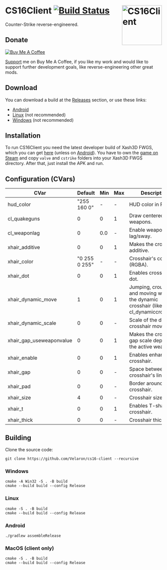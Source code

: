 # CS16Client [![Build Status](https://github.com/Velaron/cs16-client/actions/workflows/build.yml/badge.svg)](https://github.com/Velaron/cs16-client/actions) <img align="right" width="128" height="128" src="https://github.com/Velaron/cs16-client/raw/main/android/app/src/main/ic_launcher-playstore.png" alt="CS16Client" />
Counter-Strike reverse-engineered.

## Donate
[![Buy Me A Coffee](https://www.buymeacoffee.com/assets/img/custom_images/orange_img.png)](https://www.buymeacoffee.com/velaron)

[Support](https://www.buymeacoffee.com/velaron) me on Buy Me A Coffee, if you like my work and would like to support further development goals, like  reverse-engineering other great mods.

## Download
You can download a build at the [Releases](https://github.com/Velaron/cs16-client/releases/tag/continuous) section, or use these links:
* [Android](https://github.com/Velaron/cs16-client/releases/download/continuous/cs16-client.apk)
* [Linux](https://github.com/Velaron/cs16-client/releases/download/continuous/cs16-client_linux_i386.tar.gz) (not recommended)
* [Windows](https://github.com/Velaron/cs16-client/releases/download/continuous/cs16-client_win32_x86.zip) (not recommended)

## Installation
To run CS16Client you need the latest developer build of Xash3D FWGS, which you can get [here](https://github.com/FWGS/xash3d-fwgs/releases/tag/continuous) (unless on [Android](https://github.com/Velaron/xash3d-fwgs/releases/tag/continuous-android)).
You have to own the [game on Steam](https://store.steampowered.com/app/10/CounterStrike//) and copy `valve` and `cstrike` folders into your Xash3D FWGS directory.
After that, just install the APK and run.

## Configuration (CVars)
| CVar                     | Default       | Min | Max | Description                                                                                 |
|--------------------------|---------------|-----|-----|---------------------------------------------------------------------------------------------|
| hud_color                | "255 160 0"   | -   | -   | HUD color in RGB.                                                                           |
| cl_quakeguns             | 0             | 0   | 1   | Draw centered weapons.                                                                      |
| cl_weaponlag             | 0             | 0.0 | -   | Enable weapon lag/sway.                                                                     |
| xhair_additive           | 0             | 0   | 1   | Makes the crosshair additive.                                                               |
| xhair_color              | "0 255 0 255" | -   | -   | Crosshair's color (RGBA).                                                                   |
| xhair_dot                | 0             | 0   | 1   | Enables crosshair dot.                                                                      |
| xhair_dynamic_move       | 1             | 0   | 1   | Jumping, crouching and moving will affect the dynamic crosshair (like cl_dynamiccrosshair). |
| xhair_dynamic_scale      | 0             | 0   | -   | Scale of the dynamic crosshair movement.                                                    |
| xhair_gap_useweaponvalue | 0             | 0   | 1   | Makes the crosshair gap scale depend on the active weapon.                                  |
| xhair_enable             | 0             | 0   | 1   | Enables enhanced crosshair.                                                                 |
| xhair_gap                | 0             | 0   | -   | Space between crosshair's lines.                                                            |
| xhair_pad                | 0             | 0   | -   | Border around crosshair.                                                                    |
| xhair_size               | 4             | 0   | -   | Crosshair size.                                                                             |
| xhair_t                  | 0             | 0   | 1   | Enables T-shaped crosshair.                                                                 |
| xhair_thick              | 0             | 0   | -   | Crosshair thickness.                                                                        |

## Building
Clone the source code:
```
git clone https://github.com/Velaron/cs16-client --recursive
```
### Windows
```
cmake -A Win32 -S . -B build
cmake --build build --config Release
```
### Linux
```
cmake -S . -B build
cmake --build build --config Release
```
### Android
```
./gradlew assembleRelease
```
### MacOS (client only)
```
cmake -S . -B build
cmake --build build --config Release
```